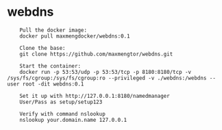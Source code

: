 # webdns

		Pull the docker image:
		docker pull maxmengdocker/webdns:0.1
		
		Clone the base:
		git clone https://github.com/maxmengtor/webdns.git
		
		Start the container:
		docker run -p 53:53/udp -p 53:53/tcp -p 8180:8180/tcp -v /sys/fs/cgroup:/sys/fs/cgroup:ro --privileged -v ./webdns:/webdns --user root -dit webdns:0.1

		Set it up with http://127.0.0.1:8180/namedmanager
		User/Pass as setup/setup123

		Verify with command nslookup
		nslookup your.domain.name 127.0.0.1
	

